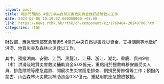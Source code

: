 ```yaml
---
layout: post
title: 兩部門預撥5.4億元中央自然災害救災資金做好搶險救災工作
date: 2024-07-06 10:19:07.000000000 +08:00
link: https://news.rthk.hk/rthk/ch/component/k2/1760484-20240706.htm
categories: rthk
---
```


財政部、應急管理部緊急預撥5.4億元中央自然災害救災資金，支持湖南等地做好洪澇、地質災害及森林火災救災工作。

其中，預撥湖南、安徽、江西、黑龍江、江蘇、浙江、湖北、重慶、貴州9省（市）洪澇及地質災害救災補助資金5.03億元，重點用於搜救轉移安置受災人員、排危除險等應急處置、開展次生災害隱患排查、倒損民房修復等工作；預撥內蒙古、山西森林火災救災補助資金0.37億元，重點用於應急搶險救援。

